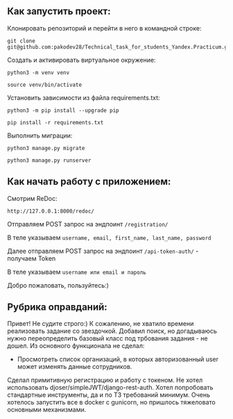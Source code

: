 ## Как запустить проект:

Клонировать репозиторий и перейти в него в командной строке:

```
git clone git@github.com:pakodev28/Technical_task_for_students_Yandex.Practicum.git
```


Cоздать и активировать виртуальное окружение:

```
python3 -m venv venv
```

```
source venv/bin/activate
```

Установить зависимости из файла requirements.txt:

```
python3 -m pip install --upgrade pip
```

```
pip install -r requirements.txt
```

Выполнить миграции:

```
python3 manage.py migrate
```
```
python3 manage.py runserver
```


## Как начать работу с приложением:
Смотрим ReDoc:
```
http://127.0.0.1:8000/redoc/
```


Отправляем POST запрос на эндпоинт ```/registration/```



В теле указываем ```username, email, first_name, last_name, password```



Далее отправляем POST запрос на эндпоинт ```/api-token-auth/``` - получаем Token



В теле указываем ```username или email и пароль```



Добро пожаловать, пользуйтесь:)


## Рубрика оправданий:
Привет! Не судите строго:)
К сожалению, не хватило времени реализовать задание со звездочкой. Добавил поиск, но догадываюсь нужно переопределить базовый класс под трбования задания - не дошел. Из основного функционала не сделал:
* Просмотреть список организаций, в которых авторизованный user может изменять данные сотрудников.



Сделал примитивную регистрацию и работу с токеном. Не хотел использовать djoser/simpleJWT/django-rest-auth. Хотел попробовать стандартные инструменты, да и по ТЗ требований минимум.
Очень хотелось запустить все в docker c gunicorn, но пришлось тяжеловато основными механизмами.